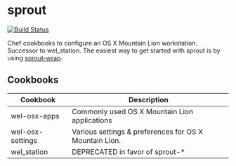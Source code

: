 sprout
======

[![Build Status](https://travis-ci.org/pivotal-sprout/sprout.png?branch=master)](https://travis-ci.org/pivotal-sprout/sprout)

Chef cookbooks to configure an OS X Mountain Lion workstation. Successor to wel_station. The easiest way 
to get started with sprout is by using [sprout-wrap](https://github.com/pivotal-sprout/sprout-wrap).

Cookbooks
-------

| Cookbook            | Description                                            |
| ------------------- | -------------------------------------------------------|
| wel-osx-apps     | Commonly used OS X Mountain Lion applications          |
| wel-osx-settings | Various settings & preferences for OS X Mountain Lion. |
| wel_station | DEPRECATED in favor of sprout-*                        |
